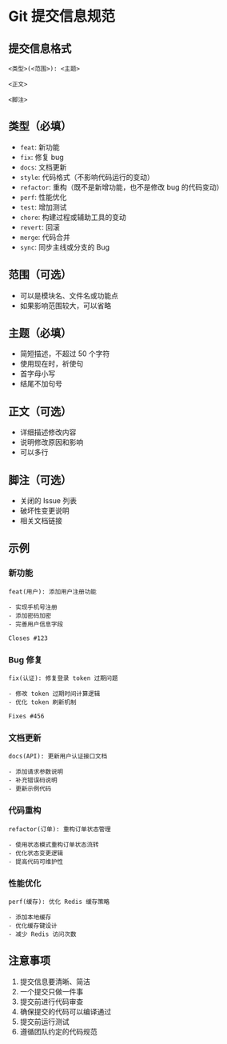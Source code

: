 # Git 提交信息规范

## 提交信息格式

```
<类型>(<范围>): <主题>

<正文>

<脚注>
```

## 类型（必填）

- `feat`: 新功能
- `fix`: 修复 bug
- `docs`: 文档更新
- `style`: 代码格式（不影响代码运行的变动）
- `refactor`: 重构（既不是新增功能，也不是修改 bug 的代码变动）
- `perf`: 性能优化
- `test`: 增加测试
- `chore`: 构建过程或辅助工具的变动
- `revert`: 回滚
- `merge`: 代码合并
- `sync`: 同步主线或分支的 Bug

## 范围（可选）

- 可以是模块名、文件名或功能点
- 如果影响范围较大，可以省略

## 主题（必填）

- 简短描述，不超过 50 个字符
- 使用现在时，祈使句
- 首字母小写
- 结尾不加句号

## 正文（可选）

- 详细描述修改内容
- 说明修改原因和影响
- 可以多行

## 脚注（可选）

- 关闭的 Issue 列表
- 破坏性变更说明
- 相关文档链接

## 示例

### 新功能
```
feat(用户): 添加用户注册功能

- 实现手机号注册
- 添加密码加密
- 完善用户信息字段

Closes #123
```

### Bug 修复
```
fix(认证): 修复登录 token 过期问题

- 修改 token 过期时间计算逻辑
- 优化 token 刷新机制

Fixes #456
```

### 文档更新
```
docs(API): 更新用户认证接口文档

- 添加请求参数说明
- 补充错误码说明
- 更新示例代码
```

### 代码重构
```
refactor(订单): 重构订单状态管理

- 使用状态模式重构订单状态流转
- 优化状态变更逻辑
- 提高代码可维护性
```

### 性能优化
```
perf(缓存): 优化 Redis 缓存策略

- 添加本地缓存
- 优化缓存键设计
- 减少 Redis 访问次数
```

## 注意事项

1. 提交信息要清晰、简洁
2. 一个提交只做一件事
3. 提交前进行代码审查
4. 确保提交的代码可以编译通过
5. 提交前运行测试
6. 遵循团队约定的代码规范 